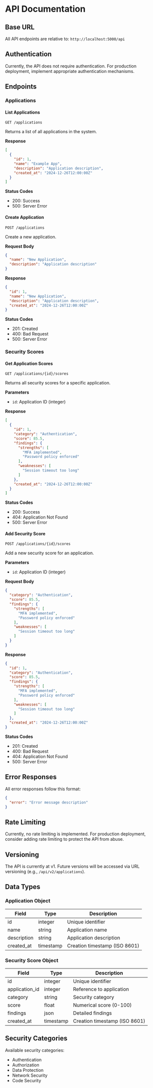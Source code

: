 # API Documentation

## Base URL
All API endpoints are relative to: `http://localhost:5000/api`

## Authentication
Currently, the API does not require authentication. For production deployment, implement appropriate authentication mechanisms.

## Endpoints

### Applications

#### List Applications
```http
GET /applications
```

Returns a list of all applications in the system.

**Response**
```json
[
  {
    "id": 1,
    "name": "Example App",
    "description": "Application description",
    "created_at": "2024-12-26T12:00:00Z"
  }
]
```

**Status Codes**
- 200: Success
- 500: Server Error

#### Create Application
```http
POST /applications
```

Create a new application.

**Request Body**
```json
{
  "name": "New Application",
  "description": "Application description"
}
```

**Response**
```json
{
  "id": 1,
  "name": "New Application",
  "description": "Application description",
  "created_at": "2024-12-26T12:00:00Z"
}
```

**Status Codes**
- 201: Created
- 400: Bad Request
- 500: Server Error

### Security Scores

#### Get Application Scores
```http
GET /applications/{id}/scores
```

Returns all security scores for a specific application.

**Parameters**
- `id`: Application ID (integer)

**Response**
```json
[
  {
    "id": 1,
    "category": "Authentication",
    "score": 85.5,
    "findings": {
      "strengths": [
        "MFA implemented",
        "Password policy enforced"
      ],
      "weaknesses": [
        "Session timeout too long"
      ]
    },
    "created_at": "2024-12-26T12:00:00Z"
  }
]
```

**Status Codes**
- 200: Success
- 404: Application Not Found
- 500: Server Error

#### Add Security Score
```http
POST /applications/{id}/scores
```

Add a new security score for an application.

**Parameters**
- `id`: Application ID (integer)

**Request Body**
```json
{
  "category": "Authentication",
  "score": 85.5,
  "findings": {
    "strengths": [
      "MFA implemented",
      "Password policy enforced"
    ],
    "weaknesses": [
      "Session timeout too long"
    ]
  }
}
```

**Response**
```json
{
  "id": 1,
  "category": "Authentication",
  "score": 85.5,
  "findings": {
    "strengths": [
      "MFA implemented",
      "Password policy enforced"
    ],
    "weaknesses": [
      "Session timeout too long"
    ]
  },
  "created_at": "2024-12-26T12:00:00Z"
}
```

**Status Codes**
- 201: Created
- 400: Bad Request
- 404: Application Not Found
- 500: Server Error

## Error Responses

All error responses follow this format:

```json
{
  "error": "Error message description"
}
```

## Rate Limiting

Currently, no rate limiting is implemented. For production deployment, consider adding rate limiting to protect the API from abuse.

## Versioning

The API is currently at v1. Future versions will be accessed via URL versioning (e.g., `/api/v2/applications`).

## Data Types

### Application Object
| Field       | Type      | Description                    |
|-------------|-----------|--------------------------------|
| id          | integer   | Unique identifier              |
| name        | string    | Application name               |
| description | string    | Application description        |
| created_at  | timestamp | Creation timestamp (ISO 8601)  |

### Security Score Object
| Field         | Type      | Description                    |
|---------------|-----------|--------------------------------|
| id            | integer   | Unique identifier              |
| application_id| integer   | Reference to application       |
| category      | string    | Security category              |
| score         | float     | Numerical score (0-100)        |
| findings      | json      | Detailed findings              |
| created_at    | timestamp | Creation timestamp (ISO 8601)  |

## Security Categories
Available security categories:
- Authentication
- Authorization
- Data Protection
- Network Security
- Code Security
